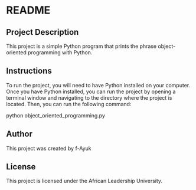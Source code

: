 # README

## Project Description
This project is a simple Python program that prints the phrase object-oriented programming with Python.

## Instructions
To run the project, you will need to have Python installed on your computer. Once you have Python installed, you can run the project by opening a terminal window and navigating to the directory where the project is located. Then, you can run the following command:

python object_oriented_programming.py

## Author
This project was created by f-Ayuk

## License
This project is licensed under the African Leadership University.
